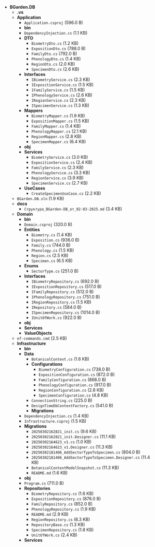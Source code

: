 - **BGarden.DB**
  - **.vs**
  - **Application**
    - `Application.csproj` (596.0 B)
    - **bin**
    - `DependencyInjection.cs` (1.1 KB)
    - **DTO**
      - `BiometryDto.cs` (1.2 KB)
      - `ExpositionDto.cs` (788.0 B)
      - `FamilyDto.cs` (792.0 B)
      - `PhenologyDto.cs` (1.4 KB)
      - `RegionDto.cs` (2.0 KB)
      - `SpecimenDto.cs` (2.6 KB)
    - **Interfaces**
      - `IBiometryService.cs` (2.3 KB)
      - `IExpositionService.cs` (1.5 KB)
      - `IFamilyService.cs` (1.5 KB)
      - `IPhenologyService.cs` (2.6 KB)
      - `IRegionService.cs` (2.3 KB)
      - `ISpecimenService.cs` (1.3 KB)
    - **Mappers**
      - `BiometryMapper.cs` (1.9 KB)
      - `ExpositionMapper.cs` (1.5 KB)
      - `FamilyMapper.cs` (1.4 KB)
      - `PhenologyMapper.cs` (2.1 KB)
      - `RegionMapper.cs` (2.8 KB)
      - `SpecimenMapper.cs` (6.4 KB)
    - **obj**
    - **Services**
      - `BiometryService.cs` (3.0 KB)
      - `ExpositionService.cs` (2.4 KB)
      - `FamilyService.cs` (2.3 KB)
      - `PhenologyService.cs` (3.3 KB)
      - `RegionService.cs` (3.9 KB)
      - `SpecimenService.cs` (2.7 KB)
    - **UseCases**
      - `CreateSpecimenUseCase.cs` (2.2 KB)
  - `BGarden.DB.sln` (1.9 KB)
  - **docs**
    - `Структура_BGarden-DB_от_02-03-2025.md` (3.4 KB)
  - **Domain**
    - **bin**
    - `Domain.csproj` (320.0 B)
    - **Entities**
      - `Biometry.cs` (1.4 KB)
      - `Exposition.cs` (936.0 B)
      - `Family.cs` (744.0 B)
      - `Phenology.cs` (1.5 KB)
      - `Region.cs` (2.5 KB)
      - `Specimen.cs` (6.5 KB)
    - **Enums**
      - `SectorType.cs` (251.0 B)
    - **Interfaces**
      - `IBiometryRepository.cs` (692.0 B)
      - `IExpositionRepository.cs` (517.0 B)
      - `IFamilyRepository.cs` (512.0 B)
      - `IPhenologyRepository.cs` (751.0 B)
      - `IRegionRepository.cs` (1.5 KB)
      - `IRepository.cs` (584.0 B)
      - `ISpecimenRepository.cs` (1014.0 B)
      - `IUnitOfWork.cs` (922.0 B)
    - **obj**
    - **Services**
    - **ValueObjects**
  - `ef-commands.cmd` (2.5 KB)
  - **Infrastructure**
    - **bin**
    - **Data**
      - `BotanicalContext.cs` (1.6 KB)
      - **Configurations**
        - `BiometryConfiguration.cs` (738.0 B)
        - `ExpositionConfiguration.cs` (872.0 B)
        - `FamilyConfiguration.cs` (868.0 B)
        - `PhenologyConfiguration.cs` (917.0 B)
        - `RegionConfiguration.cs` (2.8 KB)
        - `SpecimenConfiguration.cs` (4.8 KB)
      - `ConnectionString.cs` (225.0 B)
      - `DesignTimeDbContextFactory.cs` (541.0 B)
      - **Migrations**
    - `DependencyInjection.cs` (1.4 KB)
    - `Infrastructure.csproj` (1.5 KB)
    - **Migrations**
      - `20250302162821_init.cs` (9.6 KB)
      - `20250302162821_init.Designer.cs` (11.1 KB)
      - `20250302164623_v1.cs` (1.0 KB)
      - `20250302164623_v1.Designer.cs` (11.3 KB)
      - `20250302181406_AddSectorTypeToSpecimen.cs` (804.0 B)
      - `20250302181406_AddSectorTypeToSpecimen.Designer.cs` (11.4 KB)
      - `BotanicalContextModelSnapshot.cs` (11.3 KB)
      - `README.md` (1.6 KB)
    - **obj**
    - `Program.cs` (711.0 B)
    - **Repositories**
      - `BiometryRepository.cs` (1.6 KB)
      - `ExpositionRepository.cs` (876.0 B)
      - `FamilyRepository.cs` (852.0 B)
      - `PhenologyRepository.cs` (1.9 KB)
      - `README.md` (2.9 KB)
      - `RegionRepository.cs` (6.3 KB)
      - `RepositoryBase.cs` (1.3 KB)
      - `SpecimenRepository.cs` (1.8 KB)
      - `UnitOfWork.cs` (2.4 KB)
    - **Services**
